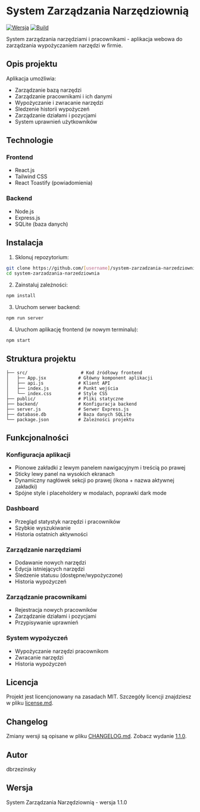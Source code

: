 # System Zarządzania Narzędziownią

[![Wersja](https://img.shields.io/badge/version-1.1.0-blue)](https://github.com/RexEtImperator/system-zarzadzania-narzedziownia/releases/tag/1.1.0)
[![Build](https://github.com/RexEtImperator/system-zarzadzania-narzedziownia/actions/workflows/ci.yml/badge.svg?branch=master)](https://github.com/RexEtImperator/system-zarzadzania-narzedziownia/actions/workflows/ci.yml)

System zarządzania narzędziami i pracownikami - aplikacja webowa do zarządzania wypożyczaniem narzędzi w firmie.

## Opis projektu

Aplikacja umożliwia:
- Zarządzanie bazą narzędzi
- Zarządzanie pracownikami i ich danymi
- Wypożyczanie i zwracanie narzędzi
- Śledzenie historii wypożyczeń
- Zarządzanie działami i pozycjami
- System uprawnień użytkowników

## Technologie

### Frontend
- React.js
- Tailwind CSS
- React Toastify (powiadomienia)

### Backend
- Node.js
- Express.js
- SQLite (baza danych)

## Instalacja

1. Sklonuj repozytorium:
```bash
git clone https://github.com/[username]/system-zarzadzania-narzedziownia.git
cd system-zarzadzania-narzedziownia
```

2. Zainstaluj zależności:
```bash
npm install
```

3. Uruchom serwer backend:
```bash
npm run server
```

4. Uruchom aplikację frontend (w nowym terminalu):
```bash
npm start
```

## Struktura projektu

```
├── src/                    # Kod źródłowy frontend
│   ├── App.jsx            # Główny komponent aplikacji
│   ├── api.js             # Klient API
│   ├── index.js           # Punkt wejścia
│   └── index.css          # Style CSS
├── public/                # Pliki statyczne
├── backend/               # Konfiguracja backend
├── server.js              # Serwer Express.js
├── database.db            # Baza danych SQLite
└── package.json           # Zależności projektu
```

## Funkcjonalności

### Konfiguracja aplikacji
- Pionowe zakładki z lewym panelem nawigacyjnym i treścią po prawej
- Sticky lewy panel na wysokich ekranach
- Dynamiczny nagłówek sekcji po prawej (ikona + nazwa aktywnej zakładki)
- Spójne style i placeholdery w modalach, poprawki dark mode

### Dashboard
- Przegląd statystyk narzędzi i pracowników
- Szybkie wyszukiwanie
- Historia ostatnich aktywności

### Zarządzanie narzędziami
- Dodawanie nowych narzędzi
- Edycja istniejących narzędzi
- Śledzenie statusu (dostępne/wypożyczone)
- Historia wypożyczeń

### Zarządzanie pracownikami
- Rejestracja nowych pracowników
- Zarządzanie działami i pozycjami
- Przypisywanie uprawnień

### System wypożyczeń
- Wypożyczanie narzędzi pracownikom
- Zwracanie narzędzi
- Historia wypożyczeń

## Licencja

Projekt jest licencjonowany na zasadach MIT. Szczegóły licencji znajdziesz w pliku [license.md](license.md).

## Changelog

Zmiany wersji są opisane w pliku [CHANGELOG.md](CHANGELOG.md). Zobacz wydanie [1.1.0](https://github.com/RexEtImperator/system-zarzadzania-narzedziownia/releases/tag/1.1.0).

## Autor
dbrzezinsky

## Wersja
System Zarządzania Narzędziownią - wersja 1.1.0
